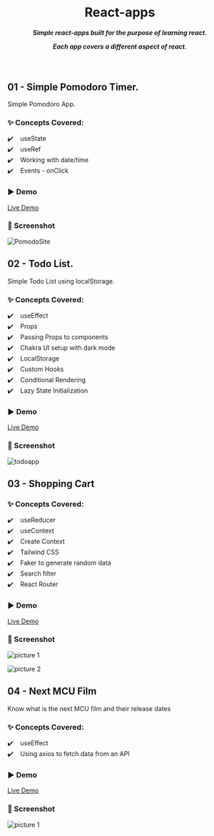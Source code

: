 <h1 align="center">React-apps</h1>
<h5 align="center">Simple react-apps built for the purpose of learning react.

Each app covers a different aspect of react.</h5><br/>

## 01 - Simple Pomodoro Timer.

Simple Pomodoro App.

### ✨ Concepts Covered:

✔️ &nbsp;&nbsp; useState <br />
✔️ &nbsp;&nbsp; useRef<br />
✔️ &nbsp;&nbsp; Working with date/time<br />
✔️ &nbsp;&nbsp; Events - onClick<br />

### ▶️ Demo

<a href="https://pom-doro-simple.netlify.app/" target="_blank">Live Demo</a>

### 📸 Screenshot

![PomodoSite](https://i.imgur.com/KsVhlkb.png)

## 02 - Todo List.

Simple Todo List using localStorage.

### ✨ Concepts Covered:

✔️ &nbsp;&nbsp; useEffect <br />
✔️ &nbsp;&nbsp; Props <br />
✔️ &nbsp;&nbsp; Passing Props to components <br />
✔️ &nbsp;&nbsp; Chakra UI setup with dark mode <br />
✔️ &nbsp;&nbsp; LocalStorage <br />
✔️ &nbsp;&nbsp; Custom Hooks <br />
✔️ &nbsp;&nbsp; Conditional Rendering <br />
✔️ &nbsp;&nbsp; Lazy State Initialization <br />

### ▶️ Demo

<a href="https://todo-list-appx.netlify.app/" target="_blank">Live Demo</a>

### 📸 Screenshot

![todoapp](https://i.imgur.com/qzG3HYa.png)

## 03 - Shopping Cart

### ✨ Concepts Covered:

✔️ &nbsp;&nbsp; useReducer <br />
✔️ &nbsp;&nbsp; useContext <br />
✔️ &nbsp;&nbsp; Create Context<br />
✔️ &nbsp;&nbsp; Tailwind CSS<br />
✔️ &nbsp;&nbsp; Faker to generate random data <br />
✔️ &nbsp;&nbsp; Search filter <br />
✔️ &nbsp;&nbsp; React Router <br />

### ▶️ Demo

[Live Demo](https://shopx-cartx.netlify.app)

### 📸 Screenshot

![picture 1](https://i.imgur.com/DIzgaMs.jpg)

![picture 2](https://i.imgur.com/dWOpJmH.png)

## 04 - Next MCU Film

Know what is the next MCU film and their release dates

### ✨ Concepts Covered:

✔️ &nbsp;&nbsp; useEffect <br />
✔️ &nbsp;&nbsp; Using axios to fetch data from an API <br />

### ▶️ Demo

[Live Demo](https://nextmcufilm.netlify.app/)

### 📸 Screenshot

![picture 1](https://i.imgur.com/wjN5v2b.png)

